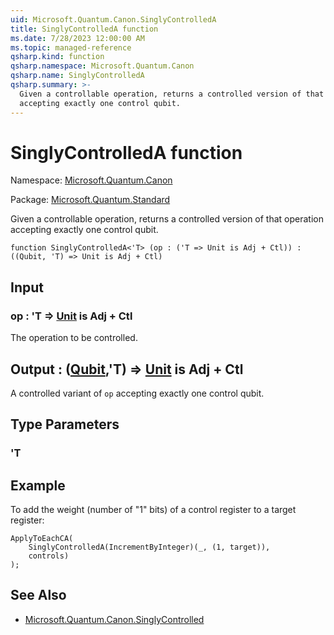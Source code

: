 ```yaml
---
uid: Microsoft.Quantum.Canon.SinglyControlledA
title: SinglyControlledA function
ms.date: 7/28/2023 12:00:00 AM
ms.topic: managed-reference
qsharp.kind: function
qsharp.namespace: Microsoft.Quantum.Canon
qsharp.name: SinglyControlledA
qsharp.summary: >-
  Given a controllable operation, returns a controlled version of that operation
  accepting exactly one control qubit.
---
```


# SinglyControlledA function

Namespace: [Microsoft.Quantum.Canon](xref:Microsoft.Quantum.Canon)

Package: [Microsoft.Quantum.Standard](https://nuget.org/packages/Microsoft.Quantum.Standard)


Given a controllable operation, returns a controlled version of that operationaccepting exactly one control qubit.

```qsharp
function SinglyControlledA<'T> (op : ('T => Unit is Adj + Ctl)) : ((Qubit, 'T) => Unit is Adj + Ctl)
```


## Input

### op : 'T => [Unit](xref:microsoft.quantum.qsharp.valueliterals#unit-literal)  is Adj + Ctl

The operation to be controlled.



## Output : ([Qubit](xref:microsoft.quantum.qsharp.valueliterals#qubit-literals),'T) => [Unit](xref:microsoft.quantum.qsharp.valueliterals#unit-literal)  is Adj + Ctl

A controlled variant of `op` accepting exactly one control qubit.

## Type Parameters

### 'T



## Example

To add the weight (number of "1" bits) of a control register toa target register:```qsharpApplyToEachCA(    SinglyControlledA(IncrementByInteger)(_, (1, target)),    controls));```

## See Also

- [Microsoft.Quantum.Canon.SinglyControlled](xref:Microsoft.Quantum.Canon.SinglyControlled)